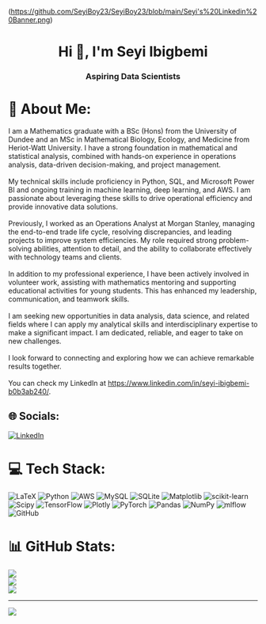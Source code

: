 (https://github.com/SeyiBoy23/SeyiBoy23/blob/main/Seyi's%20Linkedin%20Banner.png)

<h1 align="center">Hi 👋, I'm Seyi Ibigbemi</h1>
<h3 align="center">Aspiring Data Scientists</h3>

# 💫 About Me:
I am a Mathematics graduate with a BSc (Hons) from the University of Dundee and an MSc in Mathematical Biology, Ecology, and Medicine from Heriot-Watt University. I have a strong foundation in mathematical and statistical analysis, combined with hands-on experience in operations analysis, data-driven decision-making, and project management.<br><br>My technical skills include proficiency in Python, SQL, and Microsoft Power BI and ongoing training in machine learning, deep learning, and AWS. I am passionate about leveraging these skills to drive operational efficiency and provide innovative data solutions.<br><br>Previously, I worked as an Operations Analyst at Morgan Stanley, managing the end-to-end trade life cycle, resolving discrepancies, and leading projects to improve system efficiencies. My role required strong problem-solving abilities, attention to detail, and the ability to collaborate effectively with technology teams and clients.<br><br>In addition to my professional experience, I have been actively involved in volunteer work, assisting with mathematics mentoring and supporting educational activities for young students. This has enhanced my leadership, communication, and teamwork skills.<br><br>I am seeking new opportunities in data analysis, data science, and related fields where I can apply my analytical skills and interdisciplinary expertise to make a significant impact. I am dedicated, reliable, and eager to take on new challenges.<br><br>I look forward to connecting and exploring how we can achieve remarkable results together.<br><br>You can check my LinkedIn at https://www.linkedin.com/in/seyi-ibigbemi-b0b3ab240/.


## 🌐 Socials:
[![LinkedIn](https://img.shields.io/badge/LinkedIn-%230077B5.svg?logo=linkedin&logoColor=white)](https://linkedin.com/in/seyi-ibigbemi-b0b3ab240) 

# 💻 Tech Stack:
![LaTeX](https://img.shields.io/badge/latex-%23008080.svg?style=for-the-badge&logo=latex&logoColor=white) ![Python](https://img.shields.io/badge/python-3670A0?style=for-the-badge&logo=python&logoColor=ffdd54) ![AWS](https://img.shields.io/badge/AWS-%23FF9900.svg?style=for-the-badge&logo=amazon-aws&logoColor=white) ![MySQL](https://img.shields.io/badge/mysql-4479A1.svg?style=for-the-badge&logo=mysql&logoColor=white) ![SQLite](https://img.shields.io/badge/sqlite-%2307405e.svg?style=for-the-badge&logo=sqlite&logoColor=white) ![Matplotlib](https://img.shields.io/badge/Matplotlib-%23ffffff.svg?style=for-the-badge&logo=Matplotlib&logoColor=black) ![scikit-learn](https://img.shields.io/badge/scikit--learn-%23F7931E.svg?style=for-the-badge&logo=scikit-learn&logoColor=white) ![Scipy](https://img.shields.io/badge/SciPy-%230C55A5.svg?style=for-the-badge&logo=scipy&logoColor=%white) ![TensorFlow](https://img.shields.io/badge/TensorFlow-%23FF6F00.svg?style=for-the-badge&logo=TensorFlow&logoColor=white) ![Plotly](https://img.shields.io/badge/Plotly-%233F4F75.svg?style=for-the-badge&logo=plotly&logoColor=white) ![PyTorch](https://img.shields.io/badge/PyTorch-%23EE4C2C.svg?style=for-the-badge&logo=PyTorch&logoColor=white) ![Pandas](https://img.shields.io/badge/pandas-%23150458.svg?style=for-the-badge&logo=pandas&logoColor=white) ![NumPy](https://img.shields.io/badge/numpy-%23013243.svg?style=for-the-badge&logo=numpy&logoColor=white) ![mlflow](https://img.shields.io/badge/mlflow-%23d9ead3.svg?style=for-the-badge&logo=numpy&logoColor=blue) ![GitHub](https://img.shields.io/badge/github-%23121011.svg?style=for-the-badge&logo=github&logoColor=white)

# 📊 GitHub Stats:
![](https://github-readme-stats.vercel.app/api?username=SeyiBoy23&theme=dark&hide_border=false&include_all_commits=true&count_private=true)<br/>
![](https://github-readme-streak-stats.herokuapp.com/?user=SeyiBoy23&theme=dark&hide_border=false)<br/>
![](https://github-readme-stats.vercel.app/api/top-langs/?username=SeyiBoy23&theme=dark&hide_border=false&include_all_commits=true&count_private=true&layout=compact)

---
[![](https://visitcount.itsvg.in/api?id=SeyiBoy23&icon=4&color=1)](https://visitcount.itsvg.in)

<!-- Proudly created with GPRM ( https://gprm.itsvg.in ) -->
